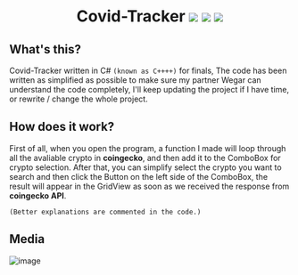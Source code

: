 <h1 align="center">
Covid-Tracker 
<img src="https://img.shields.io/badge/Made_by-s-yellow" />
<img src="https://img.shields.io/badge/language-C%2B%2B-%23f34b7d.svg" />
<img src="https://img.shields.io/badge/platform-Windows-blue" />
</h1>

## What's this?
Covid-Tracker written in C# `(known as C++++)` for finals, The code has been written as simplified as possible to make sure my partner Wegar can understand the code completely, I'll keep updating the project if I have time, or rewrite / change the whole project.

## How does it work?
First of all, when you open the program, a function I made will loop through all the avaliable crypto in **coingecko**, and then add it to the ComboBox for crypto selection.
After that, you can simplify select the crypto you want to search and then click the Button on the left side of the ComboBox, the result will appear in the GridView as soon as we received the response from **coingecko API**.

`(Better explanations are commented in the code.)`

## Media
![image](https://cdn.discordapp.com/attachments/1104398853375012967/1159789638261682257/devenv_SBiBfx5nbg.png?ex=65324d45&is=651fd845&hm=0a5b87b99364bf3662f932a39bc8816b28f1e283362fa0e7476205d8e8a30125&)
